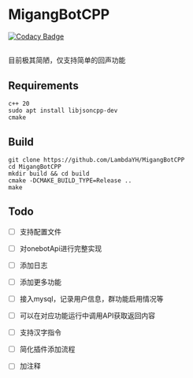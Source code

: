 # MigangBotCPP

[![Codacy Badge](https://app.codacy.com/project/badge/Grade/444ce52e1a6e455ea20c13805ad4ed11)](https://www.codacy.com/gh/LambdaYH/MigangBotCPP/dashboard?utm_source=github.com&amp;utm_medium=referral&amp;utm_content=LambdaYH/MigangBotCPP&amp;utm_campaign=Badge_Grade)

## 

目前极其简陋，仅支持简单的回声功能

## Requirements

    c++ 20
    sudo apt install libjsoncpp-dev
    cmake

## Build

    git clone https://github.com/LambdaYH/MigangBotCPP
    cd MigangBotCPP
    mkdir build && cd build
    cmake -DCMAKE_BUILD_TYPE=Release ..
    make

## Todo

-   [ ] 支持配置文件
-   [ ] 对onebotApi进行完整实现
-   [ ] 添加日志
-   [ ] 添加更多功能
-   [ ] 接入mysql，记录用户信息，群功能启用情况等
-   [ ] 可以在对应功能运行中调用API获取返回内容
-   [ ] 支持汉字指令
-   [ ] 简化插件添加流程
-   [ ] 加注释

